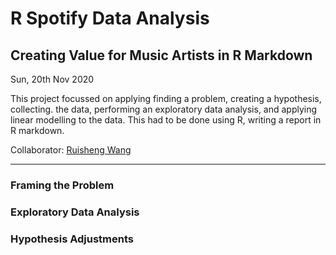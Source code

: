 # R Spotify Data Analysis
## Creating Value for Music Artists in R Markdown

Sun, 20th Nov 2020 

This project focussed on applying finding a problem, creating a hypothesis, collecting.  the data, performing an exploratory data analysis, and applying linear modelling to the data. This had to be done using R, writing a report in R markdown. 

Collaborator: [Ruisheng Wang](https://github.com/rishonwang) 

---
### Framing the Problem

### Exploratory Data Analysis

### Hypothesis Adjustments
